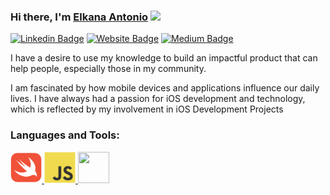 ### Hi there, I'm <a href="https://elkanaantonio.com" target="_blank">Elkana Antonio</a> <img src="https://media.giphy.com/media/hvRJCLFzcasrR4ia7z/giphy.gif" width="25px">

[![Linkedin Badge](https://img.shields.io/badge/-LinkedIn-0e76a8?style=flat-square&logo=Linkedin&logoColor=white)](https://linkedin.com/in/elkanaantonio)
[![Website Badge](https://img.shields.io/badge/Website-3b5998?style=flat-square&logo=google-chrome&logoColor=white)](https://elkanaantonio.com)
[![Medium Badge](https://img.shields.io/badge/medium-%2312100E.svg?&style=for-square&logo=medium&logoColor=white)](https://medium.com/@elkanaantonio)

I have a desire to use my knowledge to build an impactful product that can help people, especially those in my community.

I am fascinated by how mobile devices and applications influence our daily lives. I have always had a passion for iOS development and technology, which is reflected by my involvement in iOS Development Projects

<h3 align="left">Languages and Tools:</h3>
<p align="left"> 
  <a href="https://developer.apple.com/swift/" target="_blank"> 
    <img src="https://raw.githubusercontent.com/devicons/devicon/master/icons/swift/swift-original.svg" alt="swift" width="50" height="50"/> 
  </a> 
  <a href="https://developer.mozilla.org/en-US/docs/Web/JavaScript" target="_blank"> 
    <img src="https://raw.githubusercontent.com/devicons/devicon/master/icons/javascript/javascript-original.svg" alt="javascript" width="50" height="50"/> 
  </a> 
  <a href="https://developer.mozilla.org/en-US/docs/Web/JavaScript" target="_blank"> 
    <img src="https://raw.githubusercontent.com/devicons/devicon/blob/master/icons/objectivec/objectivec-plain.svg" width="50" height="50"/> 
  </a> 
</p>
